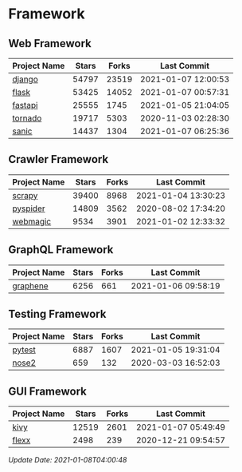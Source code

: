 # Framework

## Web Framework
| Project Name | Stars | Forks | Last Commit |
| ------------ | ----- | ----- | ----------- |
| [django](https://github.com/django/django) | 54797 | 23519 | 2021-01-07 12:00:53 |
| [flask](https://github.com/pallets/flask) | 53425 | 14052 | 2021-01-07 00:57:31 |
| [fastapi](https://github.com/tiangolo/fastapi) | 25555 | 1745 | 2021-01-05 21:04:05 |
| [tornado](https://github.com/tornadoweb/tornado) | 19717 | 5303 | 2020-11-03 02:28:30 |
| [sanic](https://github.com/sanic-org/sanic) | 14437 | 1304 | 2021-01-07 06:25:36 |

## Crawler Framework
| Project Name | Stars | Forks | Last Commit |
| ------------ | ----- | ----- | ----------- |
| [scrapy](https://github.com/scrapy/scrapy) | 39400 | 8968 | 2021-01-04 13:30:23 |
| [pyspider](https://github.com/binux/pyspider) | 14809 | 3562 | 2020-08-02 17:34:20 |
| [webmagic](https://github.com/code4craft/webmagic) | 9534 | 3901 | 2021-01-02 12:33:32 |

## GraphQL Framework
| Project Name | Stars | Forks | Last Commit |
| ------------ | ----- | ----- | ----------- |
| [graphene](https://github.com/graphql-python/graphene) | 6256 | 661 | 2021-01-06 09:58:19 |

## Testing Framework
| Project Name | Stars | Forks | Last Commit |
| ------------ | ----- | ----- | ----------- |
| [pytest](https://github.com/pytest-dev/pytest) | 6887 | 1607 | 2021-01-05 19:31:04 |
| [nose2](https://github.com/nose-devs/nose2) | 659 | 132 | 2020-03-03 16:52:03 |

## GUI Framework
| Project Name | Stars | Forks | Last Commit |
| ------------ | ----- | ----- | ----------- |
| [kivy](https://github.com/kivy/kivy) | 12519 | 2601 | 2021-01-07 05:49:49 |
| [flexx](https://github.com/flexxui/flexx) | 2498 | 239 | 2020-12-21 09:54:57 |

*Update Date: 2021-01-08T04:00:48*